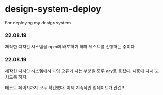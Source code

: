 # design-system-deploy
For deploying my design system


### 22.08.19

제작한 디자인 시스템을 npm에 배포하기 위해 테스트를 진행하는 중이다.

### 22.08.19

제작한 디자인 시스템에서 타입 오류가 나는 부분을 모두 any로 퉁쳤다. 나중에 다시 고치도록 하자.

테스트 페이지까지 모두 확인했다. 이제 지속적인 업데이트가 관건!!